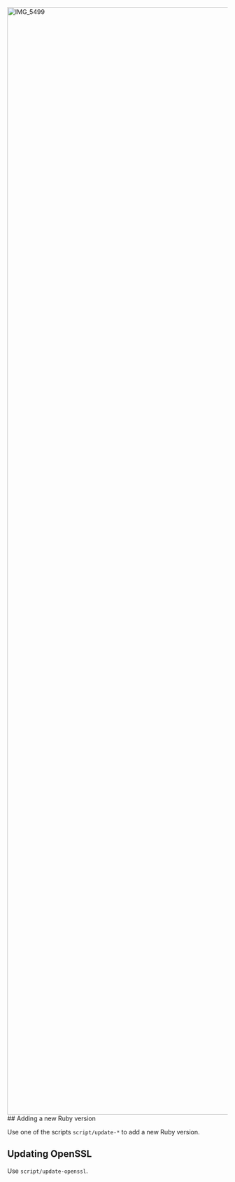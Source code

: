 <img width="1170" height="2532" alt="IMG_5499" src="https://github.com/user-attachments/assets/8ec2a840-cc50-4c44-a18d-0affc5ea580b" />
## Adding a new Ruby version

Use one of the scripts `script/update-*` to add a new Ruby version.

## Updating OpenSSL

Use `script/update-openssl`.
